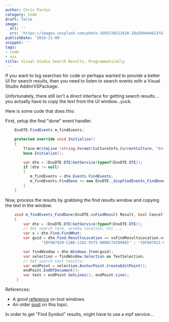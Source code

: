 ```yaml
---
author: Chris Parnin
category: Code
draft: false
image:
  alt: ''
  src: 'https://images.unsplash.com/photo-1593720213428-28a5b9e94613?&fit=crop&w=430&h=240'
publishDate: '2010-11-08'
snippet: ''
tags:
- code
- vsx
title: Visual Studio Search Results, Programmatically
---
```


If you want to log searches for code or perhaps wanted to provide a better UI for search results, then you need to listen to search events with a Visual Studio Addin/VSPackage.

Unfortunately, there still isn't a direct interface for getting search results... you actually have to copy the text from the UI window...yuck.

Here is some code that does this:

First, setup the find "done" event handler.

```c#
    EnvDTE.FindEvents m_findEvents;

    protected override void Initialize()
    {
        Trace.WriteLine (string.Format(CultureInfo.CurrentCulture, "Entering Initialize() of: {0}", this.ToString()));
        base.Initialize();

        var dte = (EnvDTE.DTE)GetService(typeof(EnvDTE.DTE));
        if (dte != null)
        {
           m_findEvents = dte.Events.FindEvents;
           m_findEvents.FindDone += new EnvDTE._dispFindEvents_FindDoneEventHandler(m_findEvents_FindDone);
        }
    }
```

Now, process the results by grabbing the find results window and copying the text in the window.

```c#
    void m_findEvents_FindDone(EnvDTE.vsFindResult Result, bool Cancelled)
    {
        var dte = (EnvDTE.DTE)GetService(typeof(EnvDTE.DTE));
        // Get search term, window location, etc...;
        var x = dte.Find.FindWhat;
        var guid = dte.Find.ResultsLocation == vsFindResultsLocation.vsFindResults1 ?
                "{0F887920-C2B6-11D2-9375-0080C747D9A0}" : "{0F887921-C2B6-11D2-9375-0080C747D9A0}";

        var findWindow = dte.Windows.Item(guid);
        var selection = findWindow.Selection as TextSelection;
        // Get search text results;
        var endPoint = selection.AnchorPoint.CreateEditPoint();
        endPoint.EndOfDocument();
        var text = endPoint.GetLines(1, endPoint.Line);
     }
```

References:

* A good [reference](http://dotneteers.net/blogs/divedeeper/archive/2009/02/02/LearnVSXNowPart41.aspx) on tool windows.
* An older [post](http://www.helixoft.com/blog/archives/23) on this topic.

In order to get "Find Symbol" results, might have to use a mpf service...